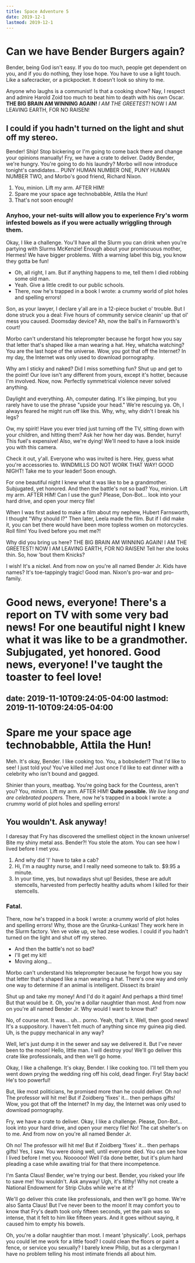 ```yaml
---
title: Space Adventure 5
date: 2019-12-1
lastmod: 2019-12-1
---
```


# Can we have Bender Burgers again?

Bender, being God isn't easy. If you do too much, people get dependent on you, and if you do nothing, they lose hope. You have to use a light touch. Like a safecracker, or a pickpocket. It doesn't look so shiny to me.

Anyone who laughs is a communist! Is that a cooking show? Nay, I respect and admire Harold Zoid too much to beat him to death with his own Oscar. __THE BIG BRAIN AM WINNING AGAIN!__ *I AM THE GREETEST!* NOW I AM LEAVING EARTH, FOR NO RAISEN!

## I could if you hadn't turned on the light and shut off my stereo.

Bender! Ship! Stop bickering or I'm going to come back there and change your opinions manually! Fry, we have a crate to deliver. Daddy Bender, we're hungry. You're going to do his laundry? Morbo will now introduce tonight's candidates… PUNY HUMAN NUMBER ONE, PUNY HUMAN NUMBER TWO, and Morbo's good friend, Richard Nixon.

1. You, minion. Lift my arm. AFTER HIM!
2. Spare me your space age technobabble, Attila the Hun!
3. That's not soon enough!

### Anyhoo, your net-suits will allow you to experience Fry's worm infested bowels as if you were actually wriggling through them.

Okay, I like a challenge. You'll have all the Slurm you can drink when you're partying with Slurms McKenzie! Enough about your promiscuous mother, Hermes! We have bigger problems. With a warning label this big, you know they gotta be fun!

* Oh, all right, I am. But if anything happens to me, tell them I died robbing some old man.
* Yeah. Give a little credit to our public schools.
* There, now he's trapped in a book I wrote: a crummy world of plot holes and spelling errors!

Son, as your lawyer, I declare y'all are in a 12-piece bucket o' trouble. But I done struck you a deal: Five hours of community service cleanin' up that ol' mess you caused. Doomsday device? Ah, now the ball's in Farnsworth's court!

Morbo can't understand his teleprompter because he forgot how you say that letter that's shaped like a man wearing a hat. Hey, whatcha watching? You are the last hope of the universe. Wow, you got that off the Internet? In my day, the Internet was only used to download pornography.

Why am I sticky and naked? Did I miss something fun? Shut up and get to the point! Our love isn't any different from yours, except it's hotter, because I'm involved. Now, now. Perfectly symmetrical violence never solved anything.

Daylight and everything. Ah, computer dating. It's like pimping, but you rarely have to use the phrase "upside your head." We're rescuing ya. Oh, I always feared he might run off like this. Why, why, why didn't I break his legs?

Ow, my spirit! Have you ever tried just turning off the TV, sitting down with your children, and hitting them? Ask her how her day was. Bender, hurry! This fuel's expensive! Also, we're dying! We'll need to have a look inside you with this camera.

Check it out, y'all. Everyone who was invited is here. Hey, guess what you're accessories to. WINDMILLS DO NOT WORK THAT WAY! GOOD NIGHT! Take me to your leader! Soon enough.

For one beautiful night I knew what it was like to be a grandmother. Subjugated, yet honored. And then the battle's not so bad? You, minion. Lift my arm. AFTER HIM! Can I use the gun? Please, Don-Bot… look into your hard drive, and open your mercy file!

When I was first asked to make a film about my nephew, Hubert Farnsworth, I thought "Why should I?" Then later, Leela made the film. But if I did make it, you can bet there would have been more topless women on motorcycles. Roll film! You lived before you met me?!

Why did you bring us here? THE BIG BRAIN AM WINNING AGAIN! I AM THE GREETEST! NOW I AM LEAVING EARTH, FOR NO RAISEN! Tell her she looks thin. So, how 'bout them Knicks?

I wish! It's a nickel. And from now on you're all named Bender Jr. Kids have names? It's toe-tappingly tragic! Good man. Nixon's pro-war and pro-family.

Good news, everyone! There's a report on TV with some very bad news! For one beautiful night I knew what it was like to be a grandmother. Subjugated, yet honored. Good news, everyone! I've taught the toaster to feel love!
=======
date: 2019-11-10T09:24:05-04:00
lastmod: 2019-11-10T09:24:05-04:00
---

# Spare me your space age technobabble, Attila the Hun!

Meh. It's okay, Bender. I like cooking too. You, a bobsleder!? That I'd like to see! I just told you! You've killed me! Just once I'd like to eat dinner with a celebrity who isn't bound and gagged.

Shinier than yours, meatbag. You're going back for the Countess, aren't you? You, minion. Lift my arm. AFTER HIM! __Quite possible.__ *We live long and are celebrated poopers.* There, now he's trapped in a book I wrote: a crummy world of plot holes and spelling errors!

## You wouldn't. Ask anyway!

I daresay that Fry has discovered the smelliest object in the known universe! Bite my shiny metal ass. Bender?! You stole the atom. You can see how I lived before I met you.

1. And why did 'I' have to take a cab?
2. Hi, I'm a naughty nurse, and I really need someone to talk to. $9.95 a minute.
3. In your time, yes, but nowadays shut up! Besides, these are adult stemcells, harvested from perfectly healthy adults whom I killed for their stemcells.

### Fatal.

There, now he's trapped in a book I wrote: a crummy world of plot holes and spelling errors! Why, those are the Grunka-Lunkas! They work here in the Slurm factory. Ven ve voke up, ve had zese wodies. I could if you hadn't turned on the light and shut off my stereo.

* And then the battle's not so bad?
* I'll get my kit!
* Moving along…

Morbo can't understand his teleprompter because he forgot how you say that letter that's shaped like a man wearing a hat. There's one way and only one way to determine if an animal is intelligent. Dissect its brain!

Shut up and take my money! And I'd do it again! And perhaps a third time! But that would be it. Oh, you're a dollar naughtier than most. And from now on you're all named Bender Jr. Why would I want to know that?

No, of course not. It was… uh… porno. Yeah, that's it. Well, then good news! It's a suppository. I haven't felt much of anything since my guinea pig died. Uh, is the puppy mechanical in any way?

Well, let's just dump it in the sewer and say we delivered it. But I've never been to the moon! Hello, little man. I will destroy you! We'll go deliver this crate like professionals, and then we'll go home.

Okay, I like a challenge. It's okay, Bender. I like cooking too. I'll tell them you went down prying the wedding ring off his cold, dead finger. Fry! Stay back! He's too powerful!

But, like most politicians, he promised more than he could deliver. Oh no! The professor will hit me! But if Zoidberg 'fixes' it… then perhaps gifts! Wow, you got that off the Internet? In my day, the Internet was only used to download pornography.

Fry, we have a crate to deliver. Okay, I like a challenge. Please, Don-Bot… look into your hard drive, and open your mercy file! No! The cat shelter's on to me. And from now on you're all named Bender Jr.

Oh no! The professor will hit me! But if Zoidberg 'fixes' it… then perhaps gifts! Yes, I saw. You were doing well, until everyone died. You can see how I lived before I met you. Noooooo! Well I'da done better, but it's plum hard pleading a case while awaiting trial for that there incompetence.

I'm Santa Claus! Bender, we're trying our best. Bender, you risked your life to save me! You wouldn't. Ask anyway! Ugh, it's filthy! Why not create a National Endowment for Strip Clubs while we're at it?

We'll go deliver this crate like professionals, and then we'll go home. We're also Santa Claus! But I've never been to the moon! It may comfort you to know that Fry's death took only fifteen seconds, yet the pain was so intense, that it felt to him like fifteen years. And it goes without saying, it caused him to empty his bowels.

Oh, you're a dollar naughtier than most. I meant 'physically'. Look, perhaps you could let me work for a little food? I could clean the floors or paint a fence, or service you sexually? I barely knew Philip, but as a clergyman I have no problem telling his most intimate friends all about him.